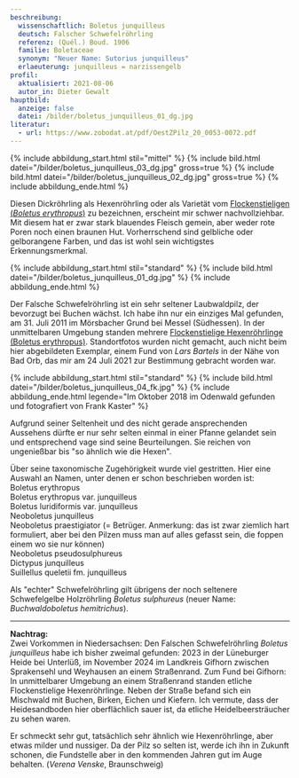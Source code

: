 ```yaml
---
beschreibung:
  wissenschaftlich: Boletus junquilleus
  deutsch: Falscher Schwefelröhrling
  referenz: (Quél.) Boud. 1906
  familie: Boletaceae
  synonym: "Neuer Name: Sutorius junquilleus"
  erlaeuterung: junquilleus = narzissengelb
profil:
  aktualisiert: 2021-08-06
  autor_in: Dieter Gewalt
hauptbild:
  anzeige: false
  datei: /bilder/boletus_junquilleus_01_dg.jpg
literatur:
  - url: https://www.zobodat.at/pdf/OestZPilz_20_0053-0072.pdf
---
```

{% include abbildung_start.html stil="mittel" %}
{% include bild.html datei="/bilder/boletus_junquilleus_03_dg.jpg" gross=true %}
{% include bild.html datei="/bilder/boletus_junquilleus_02_dg.jpg" gross=true %}
{% include abbildung_ende.html %}

Diesen Dickröhrling als Hexenröhrling oder als Varietät vom [Flockenstieligen (*Boletus erythropus*)](/pilze/boletus-erythropus-flockenstieliger-hexenröhrling) zu bezeichnen, erscheint mir schwer nachvollziehbar. Mit diesem hat er zwar stark blauendes Fleisch gemein, aber weder rote Poren noch einen braunen Hut. Vorherrschend sind gelbliche oder gelborangene Farben, und das ist wohl sein wichtigstes Erkennungsmerkmal.

{% include abbildung_start.html stil="standard" %}
{% include bild.html datei="/bilder/boletus_junquilleus_01_dg.jpg" %}
{% include abbildung_ende.html %}

Der Falsche Schwefelröhrling ist ein sehr seltener Laubwaldpilz, der bevorzugt bei Buchen wächst. Ich habe ihn nur ein einziges Mal gefunden, am 31. Juli 2011 im Mörsbacher Grund bei Messel (Südhessen). In der unmittelbaren Umgebung standen mehrere [Flockenstielige Hexenröhrlinge (Boletus erythropus)](/pilze/boletus-erythropus-flockenstieliger-hexenröhrling). Standortfotos wurden nicht gemacht, auch nicht beim hier abgebildeten Exemplar, einem Fund von *Lars Bartels* in der Nähe von Bad Orb, das mir am  24 Juli 2021 zur Bestimmung gebracht worden war.

{% include abbildung_start.html stil="standard" %}
{% include bild.html datei="/bilder/boletus_junquilleus_04_fk.jpg" %}
{% include abbildung_ende.html legende="Im Oktober 2018 im Odenwald gefunden und fotografiert von Frank Kaster" %}

Aufgrund seiner Seltenheit und des nicht gerade ansprechenden Aussehens dürfte er nur sehr selten einmal in einer Pfanne gelandet sein und entsprechend vage sind seine Beurteilungen. Sie reichen von ungenießbar bis "so ähnlich wie die Hexen".

Über seine taxonomische Zugehörigkeit wurde viel gestritten. Hier eine Auswahl an Namen, unter denen er schon beschrieben worden ist:\
Boletus erythropus\
Boletus erythropus var. junquilleus\
Boletus luridiformis var. junquilleus\
Neoboletus junquilleus\
Neoboletus praestigiator  (= Betrüger. Anmerkung: das ist zwar ziemlich hart formuliert, aber bei den Pilzen muss man auf alles gefasst sein, die foppen einem wo sie nur können)\
Neoboletus pseudosulphureus\
Dictypus junquilleus\
Suillellus queletii fm. junquilleus

Als "echter" Schwefelröhrling gilt übrigens der noch seltenere Schwefelgelbe Holzröhrling  *Boletus sulphureus* (neuer Name: *Buchwaldoboletus hemitrichus*).

- - -

**Nachtrag:**  
Zwei Vorkommen in Niedersachsen:
Den Falschen Schwefelröhrling *Boletus junquilleus* habe ich bisher zweimal gefunden: 2023 in der Lüneburger Heide bei Unterlüß, im November 2024 im Landkreis Gifhorn zwischen Sprakensehl und Weyhausen an einem Straßenrand. Zum Fund bei Gifhorn: In unmittelbarer Umgebung an einem Straßenrand standen etliche Flockenstielige Hexenröhrlinge. Neben der Straße befand sich ein Mischwald mit Buchen, Birken, Eichen und Kiefern. Ich vermute, dass der Heidesandboden hier oberflächlich sauer ist, da etliche Heidelbeersträucher zu sehen waren.


Er schmeckt sehr gut, tatsächlich sehr ähnlich wie Hexenröhrlinge, aber etwas milder und nussiger. Da der Pilz so selten ist, werde ich ihn in Zukunft schonen, die Fundstelle aber in den kommenden Jahren gut im Auge behalten.
(*Verena Venske*, Braunschweig)